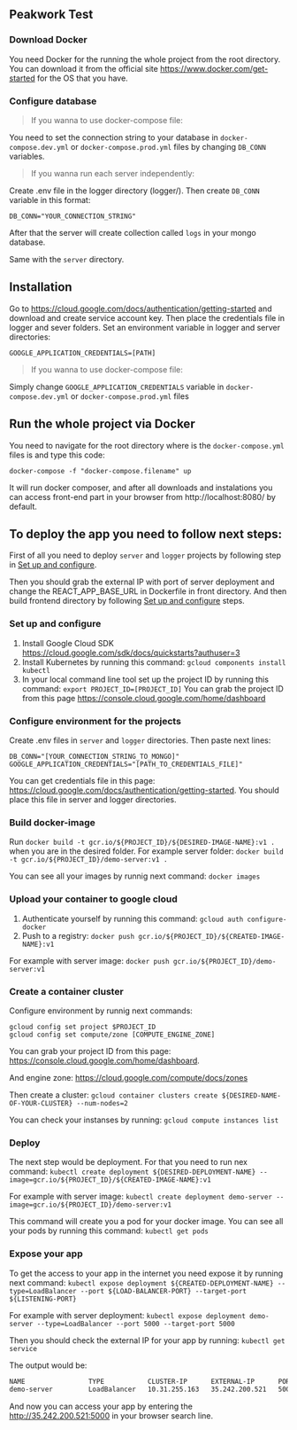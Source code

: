 ## Peakwork Test

### Download Docker

You need Docker for the running the whole project from the root directory. You
can download it from the official site https://www.docker.com/get-started for
the OS that you have.

### Configure database

> If you wanna to use docker-compose file:

You need to set the connection string to your database in
`docker-compose.dev.yml` or `docker-compose.prod.yml` files by changing
`DB_CONN` variables.

> If you wanna run each server independently:

Create .env file in the logger directory (logger/). Then create `DB_CONN`
variable in this format:

```
DB_CONN="YOUR_CONNECTION_STRING"
```

After that the server will create collection called `logs` in your mongo
database.

Same with the `server` directory.

## Installation

Go to https://cloud.google.com/docs/authentication/getting-started and download
and create service account key. Then place the credentials file in logger and
sever folders. Set an environment variable in logger and server directories:

```
GOOGLE_APPLICATION_CREDENTIALS=[PATH]
```

> If you wanna to use docker-compose file:

Simply change `GOOGLE_APPLICATION_CREDENTIALS` variable in
`docker-compose.dev.yml` or `docker-compose.prod.yml` files

## Run the whole project via Docker

You need to navigate for the root directory where is the `docker-compose.yml`
files is and type this code:

```
docker-compose -f "docker-compose.filename" up
```

It will run docker composer, and after all downloads and instalations you can
access front-end part in your browser from http://localhost:8080/ by default.

## To deploy the app you need to follow next steps:

First of all you need to deploy `server` and `logger` projects by following step
in [Set up and configure](#Set-up-and-configure).

Then you should grab the external IP with port of server deployment and change
the REACT_APP_BASE_URL in Dockerfile in front directory. And then build frontend
directory by following [Set up and configure](#Set-up-and-configure) steps.

### Set up and configure

1. Install Google Cloud SDK
   https://cloud.google.com/sdk/docs/quickstarts?authuser=3
2. Install Kubernetes by running this command:
   `gcloud components install kubectl`
3. In your local command line tool set up the project ID by running this
   command: `export PROJECT_ID=[PROJECT_ID]` You can grab the project ID from
   this page https://console.cloud.google.com/home/dashboard

### Configure environment for the projects

Create .env files in `server` and `logger` directories. Then paste next lines:

```
DB_CONN="[YOUR_CONNECTION_STRING_TO_MONGO]"
GOOGLE_APPLICATION_CREDENTIALS="[PATH_TO_CREDENTIALS_FILE]"
```

You can get credentials file in this page:
https://cloud.google.com/docs/authentication/getting-started. You should place
this file in server and logger directories.

### Build docker-image

Run `docker build -t gcr.io/${PROJECT_ID}/${DESIRED-IMAGE-NAME}:v1 .` when you
are in the desired folder. For example server folder:
`docker build -t gcr.io/${PROJECT_ID}/demo-server:v1 .`

You can see all your images by runnig next command: `docker images`

### Upload your container to google cloud

1. Authenticate yourself by running this command: `gcloud auth configure-docker`
2. Push to a registry:
   `docker push gcr.io/${PROJECT_ID}/${CREATED-IMAGE-NAME}:v1`

For example with server image: `docker push gcr.io/${PROJECT_ID}/demo-server:v1`

### Create a container cluster

Configure environment by runnig next commands:

```
gcloud config set project $PROJECT_ID
gcloud config set compute/zone [COMPUTE_ENGINE_ZONE]
```

You can grab your project ID from this page:
https://console.cloud.google.com/home/dashboard.

And engine zone: https://cloud.google.com/compute/docs/zones

Then create a cluster:
`gcloud container clusters create ${DESIRED-NAME-OF-YOUR-CLUSTER} --num-nodes=2`

You can check your instanses by running: `gcloud compute instances list`

### Deploy

The next step would be deployment. For that you need to run nex command:
`kubectl create deployment ${DESIRED-DEPLOYMENT-NAME} --image=gcr.io/${PROJECT_ID}/${CREATED-IMAGE-NAME}:v1`

For example with server image:
`kubectl create deployment demo-server --image=gcr.io/${PROJECT_ID}/demo-server:v1`

This command will create you a pod for your docker image. You can see all your
pods by running this command: `kubectl get pods`

### Expose your app

To get the access to your app in the internet you need expose it by running next
command:
`kubectl expose deployment ${CREATED-DEPLOYMENT-NAME} --type=LoadBalancer --port ${LOAD-BALANCER-PORT} --target-port ${LISTENING-PORT}`

For example with server deployment:
`kubectl expose deployment demo-server --type=LoadBalancer --port 5000 --target-port 5000`

Then you should check the external IP for your app by running:
`kubectl get service`

The output would be:

```bash
NAME                TYPE           CLUSTER-IP      EXTERNAL-IP      PORT(S)          AGE
demo-server         LoadBalancer   10.31.255.163   35.242.200.521   5000:30177/TCP   49m
```

And now you can access your app by entering the http://35.242.200.521:5000 in
your browser search line.
